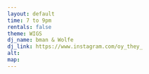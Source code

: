 ```yaml
---
layout: default
time: 7 to 9pm
rentals: false
theme: WIGS
dj_name: bman & Wolfe
dj_link: https://www.instagram.com/oy_they_
alt:
map:
---
```

